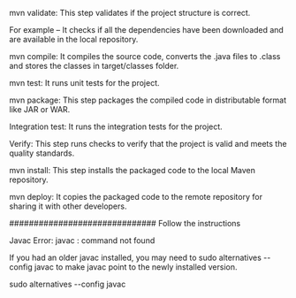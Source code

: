 mvn validate: This step validates if the project structure is correct. 

For example – It checks if all the dependencies have been downloaded and are available in the local repository.

mvn compile: It compiles the source code, converts the .java files to .class and stores the classes in target/classes folder.

mvn test: It runs unit tests for the project.

mvn package: This step packages the compiled code in distributable format like JAR or WAR.

Integration test: It runs the integration tests for the project.

Verify: This step runs checks to verify that the project is valid and meets the quality standards.

mvn install: This step installs the packaged code to the local Maven repository.

mvn deploy: It copies the packaged code to the remote repository for sharing it with other developers.


##############################
Follow the instructions

Javac Error: javac : command not found

If you had an older javac installed, you may need to sudo alternatives --config javac to make javac point to the newly installed version.


sudo alternatives --config javac
